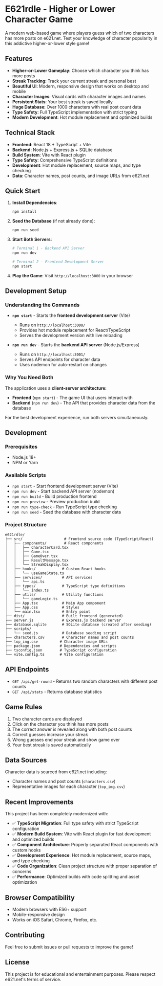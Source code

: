 # E621rdle - Higher or Lower Character Game

A modern web-based game where players guess which of two characters has more posts on e621.net. Test your knowledge of character popularity in this addictive higher-or-lower style game!

## Features

- **Higher-or-Lower Gameplay**: Choose which character you think has more posts
- **Streak Tracking**: Track your current streak and personal best
- **Beautiful UI**: Modern, responsive design that works on desktop and mobile
- **Character Images**: Visual cards with character images and names
- **Persistent Stats**: Your best streak is saved locally
- **Huge Database**: Over 1000 characters with real post count data
- **Type Safety**: Full TypeScript implementation with strict typing
- **Modern Development**: Hot module replacement and optimized builds

## Technical Stack

- **Frontend**: React 18 + TypeScript + Vite
- **Backend**: Node.js + Express.js + SQLite database
- **Build System**: Vite with React plugin
- **Type Safety**: Comprehensive TypeScript definitions
- **Development**: Hot module replacement, source maps, and type checking
- **Data**: Character names, post counts, and image URLs from e621.net

## Quick Start

1. **Install Dependencies**:
   ```bash
   npm install
   ```

2. **Seed the Database** (if not already done):
   ```bash
   npm run seed
   ```

3. **Start Both Servers**:
   ```bash
   # Terminal 1 - Backend API Server
   npm run dev
   
   # Terminal 2 - Frontend Development Server
   npm start
   ```

4. **Play the Game**:
   Visit `http://localhost:3000` in your browser

## Development Setup

### Understanding the Commands

- **`npm start`** - Starts the **frontend development server** (Vite)
  - Runs on `http://localhost:3000/`
  - Provides hot module replacement for React/TypeScript
  - Serves the development version with live reloading

- **`npm run dev`** - Starts the **backend API server** (Node.js/Express)
  - Runs on `http://localhost:3001/`
  - Serves API endpoints for character data
  - Uses nodemon for auto-restart on changes

### Why You Need Both

The application uses a **client-server architecture**:
- **Frontend** (`npm start`) - The game UI that users interact with
- **Backend** (`npm run dev`) - The API that provides character data from the database

For the best development experience, run both servers simultaneously.

## Development

### Prerequisites

- Node.js 18+ 
- NPM or Yarn

### Available Scripts

- `npm start` - Start frontend development server (Vite)
- `npm run dev` - Start backend API server (nodemon)
- `npm run build` - Build production frontend
- `npm run preview` - Preview production build
- `npm run type-check` - Run TypeScript type checking
- `npm run seed` - Seed the database with character data

### Project Structure

```
e621rdle/
├── src/                   # Frontend source code (TypeScript/React)
│   ├── components/        # React components
│   │   ├── CharacterCard.tsx
│   │   ├── Game.tsx
│   │   ├── GameOver.tsx
│   │   ├── ResultMessage.tsx
│   │   └── StreakDisplay.tsx
│   ├── hooks/            # Custom React hooks
│   │   └── useGameState.ts
│   ├── services/         # API services
│   │   └── api.ts
│   ├── types/            # TypeScript type definitions
│   │   └── index.ts
│   ├── utils/            # Utility functions
│   │   └── gameLogic.ts
│   ├── App.tsx           # Main App component
│   ├── App.css           # Styles
│   └── main.tsx          # Entry point
├── dist/                 # Built frontend (generated)
├── server.js             # Express.js backend server
├── database.sqlite       # SQLite database (created after seeding)
├── scripts/
│   └── seed.js           # Database seeding script
├── characters.csv        # Character names and post counts
├── top_img.csv          # Character image URLs
├── package.json         # Dependencies and scripts
├── tsconfig.json        # TypeScript configuration
└── vite.config.ts       # Vite configuration
```

## API Endpoints

- `GET /api/get-round` - Returns two random characters with different post counts
- `GET /api/stats` - Returns database statistics

## Game Rules

1. Two character cards are displayed
2. Click on the character you think has more posts
3. The correct answer is revealed along with both post counts
4. Correct guesses increase your streak
5. Wrong guesses end your streak and show game over
6. Your best streak is saved automatically

## Data Sources

Character data is sourced from e621.net including:
- Character names and post counts (`characters.csv`)
- Representative images for each character (`top_img.csv`)

## Recent Improvements

This project has been completely modernized with:

- ✅ **TypeScript Migration**: Full type safety with strict TypeScript configuration
- ✅ **Modern Build System**: Vite with React plugin for fast development and optimized builds
- ✅ **Component Architecture**: Properly separated React components with custom hooks
- ✅ **Development Experience**: Hot module replacement, source maps, and type checking
- ✅ **Code Organization**: Clean project structure with proper separation of concerns
- ✅ **Performance**: Optimized builds with code splitting and asset optimization

## Browser Compatibility

- Modern browsers with ES6+ support
- Mobile-responsive design
- Works on iOS Safari, Chrome, Firefox, etc.

## Contributing

Feel free to submit issues or pull requests to improve the game!

## License

This project is for educational and entertainment purposes. Please respect e621.net's terms of service.